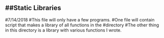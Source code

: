##Static Libraries
---
#7/14/2018
#This file will only have a few programs.
#One file will contain script that makes a library of all functions in the
#directory
#The other thing in this directory is a library with various functions I wrote.